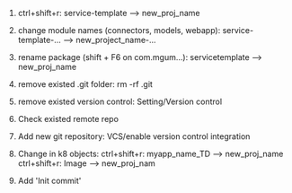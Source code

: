 1) ctrl+shift+r:
   service-template --> new_proj_name

2) change module names (connectors, models, webapp):
   service-template-... --> new_project_name-...

3) rename package (shift + F6 on com.mgum...):
   servicetemplate --> new_proj_name

4) remove existed .git folder:
   rm -rf .git
   
5) remove existed version control:
   Setting/Version control
   
6) Check existed remote repo

7) Add new git repository:
   VCS/enable version control integration
   
8) Change in k8 objects:
   ctrl+shift+r: myapp_name_TD --> new_proj_name
   ctrl+shift+r: Image --> new_proj_nam
   
9) Add 'Init commit'